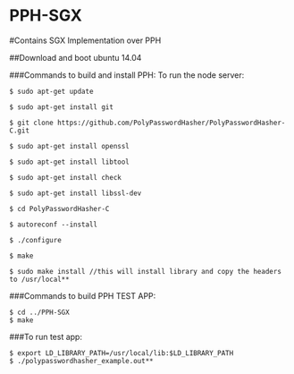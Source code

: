 # PPH-SGX
#Contains SGX Implementation over PPH

##Download and boot ubuntu 14.04

###Commands to build and install PPH:
To run the node server:

	$ sudo apt-get update
  
	$ sudo apt-get install git
	
	$ git clone https://github.com/PolyPasswordHasher/PolyPasswordHasher-C.git
	
	$ sudo apt-get install openssl
	
	$ sudo apt-get install libtool
	
	$ sudo apt-get install check
	
	$ sudo apt-get install libssl-dev
	
	$ cd PolyPasswordHasher-C
	
	$ autoreconf --install
	
	$ ./configure
	
	$ make
	
	$ sudo make install //this will install library and copy the headers to /usr/local**


###Commands to build PPH TEST APP:

	$ cd ../PPH-SGX
	$ make
	
###To run test app:

	$ export LD_LIBRARY_PATH=/usr/local/lib:$LD_LIBRARY_PATH
	$ ./polypasswordhasher_example.out**
